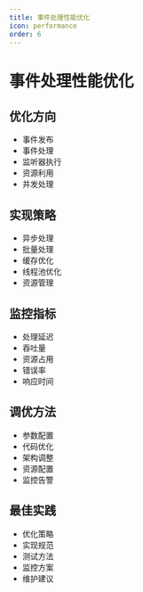 ```yaml
---
title: 事件处理性能优化
icon: performance
order: 6
---
```


# 事件处理性能优化

## 优化方向
- 事件发布
- 事件处理
- 监听器执行
- 资源利用
- 并发处理

## 实现策略
- 异步处理
- 批量处理
- 缓存优化
- 线程池优化
- 资源管理

## 监控指标
- 处理延迟
- 吞吐量
- 资源占用
- 错误率
- 响应时间

## 调优方法
- 参数配置
- 代码优化
- 架构调整
- 资源配置
- 监控告警

## 最佳实践
- 优化策略
- 实现规范
- 测试方法
- 监控方案
- 维护建议

